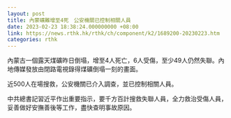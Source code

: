 ```yaml
---
layout: post
title: 內蒙礦難增至4死　公安機關已控制相關人員
date: 2023-02-23 18:38:24.000000000 +08:00
link: https://news.rthk.hk/rthk/ch/component/k2/1689200-20230223.htm
categories: rthk
---
```


內蒙古一個露天煤礦昨日倒塌，增至4人死亡，6人受傷，至少49人仍然失聯。內地傳媒發放由閉路電視錄得煤礦倒塌一刻的畫面。

近500人在場搜救，公安機關已介入調查，並已控制相關人員。

中共總書記習近平作出重要指示，要千方百計搜救失聯人員，全力救治受傷人員，妥善做好安撫善後等工作，盡快查明事故原因。
